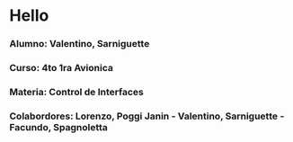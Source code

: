 # Hello 
### Alumno: Valentino, Sarniguette
### Curso: 4to 1ra Avionica
### Materia: Control de Interfaces
### Colabordores: Lorenzo, Poggi Janin - Valentino, Sarniguette - Facundo, Spagnoletta
